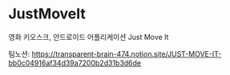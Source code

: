 # JustMoveIt

영화 키오스크, 안드로이드 어플리케이션 Just Move It


팀노션: https://transparent-brain-474.notion.site/JUST-MOVE-IT-bb0c04916af34d39a7200b2d31b3d6de
